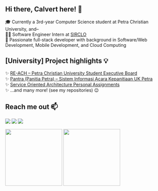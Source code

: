 <!--
Here are some links that might be useful for you, fellow README.md inspector 😊
https://github.com/anuraghazra/github-readme-stats
https://github.com/alexandresanlim/Badges4-README.md-Profile
-->

## Hi there, Calvert here! 👋

🎓 Currently a 3rd-year Computer Science student at Petra Christian University, and–<br>
🧑‍💻 Software Engineer Intern at [SIRCLO](https://www.sirclo.com/home/)<br>
💪 Passionate full-stack developer with background in Software/Web Development, Mobile Development, and Cloud Computing<br>

## [University] Project highlights 💡
✨ [RE-ACH – Petra Christian University Student Executive Board](https://photos.app.goo.gl/aJ8o7x3JD4fjKtbf9)<br>
✨ [Pantra (Panitia Petra) – Sistem Informasi Acara Kepanitiaan UK Petra](https://github.com/luvnyen/Pantra)<br>
✨ [Service Oriented Architecture Personal Assignments](https://github.com/luvnyen/Pantra)<br>
✨ ...and many more! (see my repositories) 😉

## Reach me out 📫
[<img src="https://img.shields.io/badge/LinkedIn-0077B5?style=for-the-badge&logo=linkedin&logoColor=white" />](https://www.linkedin.com/in/calvert-tanudihardjo/)
<a href="mailto:calvert.tanudihardjo@gmail.com"><img src="https://img.shields.io/badge/Gmail-D14836?style=for-the-badge&logo=gmail&logoColor=white" /></a>
<a href="https://line.me/ti/p/~calvert.tanudihardjo"><img src="https://img.shields.io/badge/Line-00C300?style=for-the-badge&logo=line&logoColor=white" /></a>
<br>
<p>
  <img height="180em" src="https://github-readme-stats.vercel.app/api?username=luvnyen&show_icons=true&theme=dark">
  <img height="180em" src="https://github-readme-stats.vercel.app/api/top-langs/?username=luvnyen&layout=compact&theme=dark">
</p>
